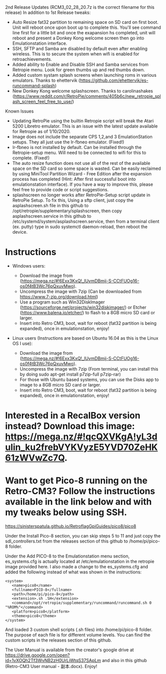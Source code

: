2nd Release Updates (RCM3_02_28_20.7z is the correct filename for this release)
In addition to 1st Release tweaks:

-  Auto Resize fat32 partition to remaining space on SD card on first boot.  Unit will reboot once upon boot up to complete this.  You'll see command line first for a little bit and once the exapansion hs completed, unit will reboot and present a Donkey Kong welcome screen then go into Emulationstation interface.
-  SSH, SFTP and Samba are disabled by default even after enabling wireless.  This is to secure the system when wifi is enabled for retroachievements.
-  Added ability to Enable and Disable SSH and Samba services from Retropie menu.  Look for green thumbs up and red thumbs down.
-  Added custom systam splash screens when launching roms in various emulators.  Thanks to ehettervik (https://github.com/ehettervik/es-runcommand-splash)
-  New Donkey Kong welcome splashscreen.  Thanks to carolinashakes (https://www.reddit.com/r/RetroPie/comments/405b6c/new_retropie_splash_screen_feel_free_to_use/)

Known Issues
-  Updating RetroPie using the builtin Retropie script will break the Atari 5200 Libretro emulator.  This is an issue with the latest update available for Retropie as of 1/10/2020.
-  Image does not include the separate CPS 1,2,and 3 EmulationStation setups.  They all just use the lr-fbneo emulator. (Fixed!)
-  lr-fbneo is not installed by default.  Can be installed through the Retropie-setup menu.  Will need to be connected to wifi for this to complete. (Fixed!)
-  The auto resize function does not use all of the rest of the available space on the SD card so some space is wasted.  Can be easily reclaimed by using MiniTool Partition Wizard - Free Edition after the expansion process has completed (Hint: After first successful boot into emulationstation interface).  If you have a way to improve this, please feel free to provide code or script suggestions.
- splashscreen no longer works after RetroPie-Setup script update in RetroPie Setup.  To fix this, Using a sftp client, just copy the asplashscreen.sh file in this github to /opt/retropie/supplementary/splashscreen, then copy asplashscreen.service in this github to /etc/systemd/system/asplashscreen.service, then from a terminal client (ex. putty) type in sudo systemctl daemon-reload, then reboot the device.

#  Instructions
-  Windows users:
   -  Download the image from (https://mega.nz/#!6Exx3KxQ!_lUvmDBmij-S-CCtFUOg16-os0f4tB3Wc76pQxuvMwo).        
   -  Uncompress the image with 7zip (Can be downloaded from https://www.7-zip.org/download.html)
   -  Use a program such as Win32DiskImager (https://sourceforge.net/projects/win32diskimager/) or Etcher (https://www.balena.io/etcher/) to flash to a 8GB micro SD card or larger.
   -  Insert into Retro CM3, boot, wait for reboot (fat32 partition is being expanded), once in emulationstation, enjoy!

-  Linux users (Instructions are based on Ubuntu 16.04 as this is the Linux OS I use):
   -  Download the image from (https://mega.nz/#!6Exx3KxQ!_lUvmDBmij-S-CCtFUOg16-os0f4tB3Wc76pQxuvMwo).         
   -  Uncompress the image with 7zip (From terminal, you can install this by doing sudo apt-get install p7zip-full p7zip-rar)   
   -  For those with Ubuntu based systems, you can use the Disks app to image to a 8GB micro SD card or larger.
   -  Insert into Retro CM3, boot, wait for reboot (fat32 partition is being expanded), once in emulationstation, enjoy!

# Interested in a RecalBox version instead?  Download this image: https://mega.nz/#!qcQXVKgA!yL3dulin_ku2frebVYKVyzE5YVD70ZeHK61zWVwZc7Q.

# Want to get Pico-8 running on the Retro-CM3?  Follow the instructions available in the link below and with my tweaks below using SSH.
https://sinisterspatula.github.io/RetroflagGpiGuides/pico8/pico8

Under the Install Pico-8 section, you can skip steps 5 to 11 and just copy the sdl_controllers.txt from the releases section of this github to /home/pi/pico-8 folder.

Under the Add PICO-8 to the Emulationstation menu section, es_systems.cfg is actually located at /etc/emulationstation in the retropie image provided here.  I also made a change to the es_systems.cfg and added the following instead of what was shown in the instructions:

```
<system>
   <name>pico8</name>
   <fullname>PICO-8</fullname>
   <path>/home/pi/pico-8</path>
   <extension>.sh .SH</extension>
   <command>/opt/retropie/supplementary/runcommand/runcommand.sh 0 "%ROM%"</command>
   <platform>pico8</platform>
   <theme>pico8</theme>
</system>
``` 

And loaded 3 custom shell scripts (.sh files) into /home/pi/pico-8 folder.  The purpose of each file is for different volume levels.  You can find the custom scripts in the releases section of this github. 

The User Manual is available from the creator's google drive at https://drive.google.com/open?id=1vXOQh2Tf3WvNB2zH0UrLiWtqS37SApLm and also in this github (Retro-CM3 User manual - 副本.docx).
Enjoy!
 

